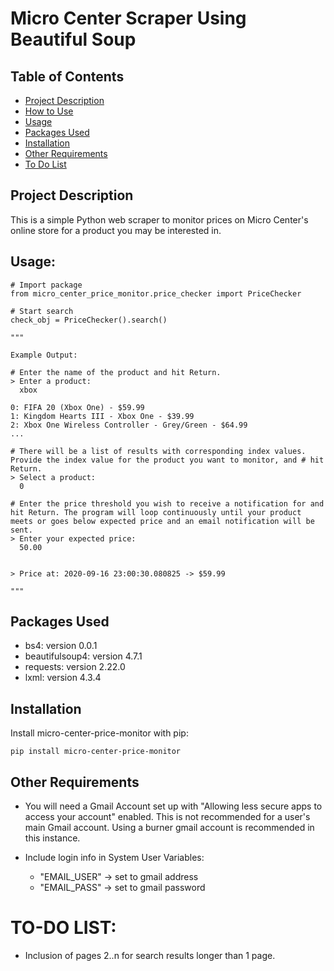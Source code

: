 # Micro Center Scraper Using Beautiful Soup

## Table of Contents
* [Project Description](#project-description)
* [How to Use](#how-to-use)
* [Usage](#usage)
* [Packages Used](#packages-used)
* [Installation](#installation)
* [Other Requirements](#other-requirements)
* [To Do List](#to-do-list)

## Project Description
This is a simple Python web scraper to monitor prices on Micro Center's online store for a product you may be interested in.

## Usage:

```
# Import package
from micro_center_price_monitor.price_checker import PriceChecker

# Start search
check_obj = PriceChecker().search()

"""

Example Output:

# Enter the name of the product and hit Return.
> Enter a product:
  xbox

0: FIFA 20 (Xbox One) - $59.99
1: Kingdom Hearts III - Xbox One - $39.99
2: Xbox One Wireless Controller - Grey/Green - $64.99
...

# There will be a list of results with corresponding index values. Provide the index value for the product you want to monitor, and # hit Return.
> Select a product:
  0
  
# Enter the price threshold you wish to receive a notification for and hit Return. The program will loop continuously until your product meets or goes below expected price and an email notification will be sent.
> Enter your expected price:
  50.00


> Price at: 2020-09-16 23:00:30.080825 -> $59.99

"""

```

## Packages Used
* bs4: version 0.0.1
* beautifulsoup4: version 4.7.1
* requests: version 2.22.0
* lxml: version 4.3.4

## Installation
Install micro-center-price-monitor with pip:

```
pip install micro-center-price-monitor
```

## Other Requirements
* You will need a Gmail Account set up with "Allowing less secure apps to access your account" enabled. This is not recommended for a user's main Gmail account. Using a burner gmail account is recommended in this instance.

* Include login info in System User Variables:
    - "EMAIL_USER" -> set to gmail address
    - "EMAIL_PASS" -> set to gmail password

# TO-DO LIST:
* Inclusion of pages 2..n for search results longer than 1 page.
